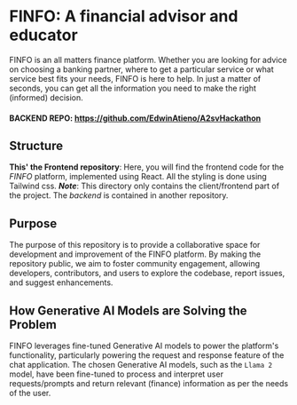 # FINFO: A financial advisor and educator

FINFO is an all matters finance platform. Whether you are looking for advice on choosing a banking partner, where to get a particular service or what service best fits your needs, FINFO is here to help. In just a matter of seconds, you can get all the information you need to make the right (informed) decision.
#### BACKEND REPO: https://github.com/EdwinAtieno/A2svHackathon
## Structure

**This' the Frontend repository**: Here, you will find the frontend code for the *FINFO* platform, implemented using React. All the styling is done using Tailwind css.
_**Note**_: This directory only contains the client/frontend part of the project. The *backend* is contained in another repository.

## Purpose

The purpose of this repository is to provide a collaborative space for development and improvement of the FINFO platform. By making the repository public, we aim to foster community engagement, allowing developers, contributors, and users to explore the codebase, report issues, and suggest enhancements.

## How Generative AI Models are Solving the Problem

FINFO leverages fine-tuned Generative AI models to power the platform's functionality, particularly powering the request and response feature of the chat application. The chosen Generative AI models, such as the `Llama 2` model, have been fine-tuned to process and interpret user requests/prompts and return relevant (finance) information as per the needs of the user.
